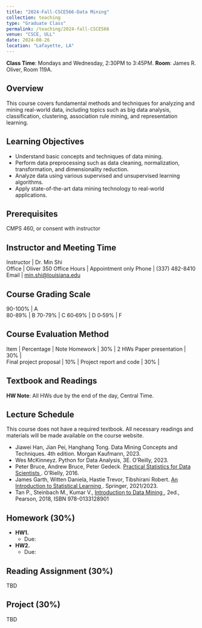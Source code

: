 ```yaml
---
title: "2024-Fall-CSCE566-Data Mining"
collection: teaching
type: "Graduate Class"
permalink: /teaching/2024-fall-CSCE566
venue: "CSCE, ULL"
date: 2024-08-26
location: "Lafayette, LA"
---
```


**Class Time**: Mondays and Wednesday, 2:30PM to 3:45PM.  **Room**: James R. Oliver, Room 119A.

## Overview
This course covers fundamental methods and techniques for analyzing and mining real-world data, including topics such as big data analysis, classification, clustering, association rule mining, and representation learning.

## Learning Objectives
- Understand basic concepts and techniques of data mining.
- Perform data preprocessing such as data cleaning, normalization, transformation, and dimensionality reduction.
- Analyze data using various supervised and unsupervised learning algorithms.
- Apply state-of-the-art data mining technology to real-world applications.

## Prerequisites
CMPS 460, or consent with instructor

## Instructor and Meeting Time

Instructor    | Dr. Min Shi   
Office        | Oliver 350
Office Hours  | Appointment only
Phone         | (337) 482-8410 
Email         | min.shi@louisiana.edu

## Course Grading Scale

90-100%       | A   
80-89%        | B
70-79%        | C 
60‐69%        | D 
0‐59%         | F

## Course Evaluation Method

Item                     | Percentage | Note
Homework                 | 30% |   2 HWs
Paper presentation       | 30% |  
Final project proposal   | 10% |
Project report and code  | 30% |

## Textbook and Readings
**HW Note**: All HWs due by the end of the day, Central Time. 

## Lecture Schedule
This course does not have a required textbook. All necessary readings and materials will be made available on the course website. 

- Jiawei Han, Jian Pei, Hanghang Tong. <a herf="https://datamineaz.org/textbooks/hanDataMiningConceptual.pdf">Data Mining Concepts and Techniques</a>. 4th edition. Morgan Kaufmann, 2023.
- Wes McKinneyz. Python for Data Analysis, 3E. O’Reilly, 2023.
- Peter Bruce, Andrew Bruce, Peter Gedeck. <a href="https://wesmckinney.com/book/"> Practical Statistics for Data Scientists <a>. O’Rielly, 2016.
- James Garth, Witten Daniela, Hastie Trevor, Tibshirani Robert. <a href="https://www.statlearning.com/"> An Introduction to Statistical Learning <a>. Springer, 2021/2023.
- Tan P., Steinbach M., Kumar V., <a href="https://www.ceom.ou.edu/media/docs/upload/Pang-Ning_Tan_Michael_Steinbach_Vipin_Kumar_-_Introduction_to_Data_Mining-Pe_NRDK4fi.pdf"> Introduction to Data Mining <a>, 2ed., Pearson, 2018, ISBN 978-0133128901

## Homework (30%)
- **HW1.** 
    - Due: 
- **HW2.** 
    - Due: 

## Reading Assignment (30%)
TBD

## Project (30%)
TBD
